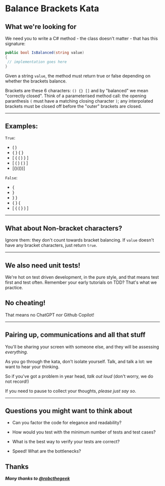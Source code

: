 # Balance Brackets Kata

## What we're looking for

We need you to write a C# method - the class doesn't matter - that has this signature:

```csharp
public bool IsBalanced(string value)
{
 // implementation goes here
}
```

Given a string ``value``, the method must return true or false depending on whether the brackets balance.


Brackets are these 6 characters: ``() {} []`` and by "balanced" we mean "correctly closed". Think of a parameterised method call: the opening paranthesis ``(`` must have a matching closing character ``)``; any interpolated brackets must be closed off before the "outer" brackets are closed. 

---

## Examples:

``True``:

- ( )
- { } { }
- [ { ( ) } ]
- [ ( ) ( ) ]
- [()(())]

``False``:

- {
- }
- } }
- { } {
- [ { ( } ) ]

---

## What about Non-bracket characters?

Ignore them: they don't count towards bracket balancing. If ``value`` doesn't have any bracket characters, just return ``true``.

---

## We also need unit tests!

We're hot on test driven development, in the pure style, and that means test first and test often. Remember your early tutorials on TDD? That's what we practice.

## No cheating!

That means no ChatGPT nor Github Copilot!

---

## Pairing up, communications and all that stuff

You'll be sharing your screen with someone else, and they will be assessing *everything.*

As you go through the kata, don't isolate yourself. Talk, and talk a lot: we want to hear your thinking. 

So if you've got a problem in year head, *talk out loud* (don't worry, we do not record!)

If you need to pause to collect your thoughts, *please just say so*. 

---

## Questions you might want to think about

* Can you factor the code for elegance and readability?

* How would you test with the minimum number of tests and test cases?

* What is the best way to verify your tests are correct?

* Speed! What are the bottlenecks?

## Thanks

***Many thanks to [@robcthegeek](https://github.com/robcthegeek)***
